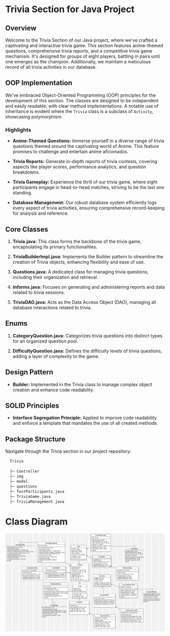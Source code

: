 # Trivia Section for Java Project

## Overview
Welcome to the Trivia Section of our Java project, where we've crafted a captivating and interactive trivia game. This section features anime-themed questions, comprehensive trivia reports, and a competitive trivia game mechanism. It's designed for groups of eight players, battling in pairs until one emerges as the champion. Additionally, we maintain a meticulous record of all trivia activities in our database.

## OOP Implementation
We've embraced Object-Oriented Programming (OOP) principles for the development of this section. The classes are designed to be independent and easily readable, with clear method implementations. A notable use of inheritance is evident where the `Trivia` class is a subclass of `Activity`, showcasing polymorphism.

### Highlights

- **Anime-Themed Questions:** Immerse yourself in a diverse range of trivia questions themed around the captivating world of Anime. This feature promises to challenge and entertain anime aficionados.

- **Trivia Reports:** Generate in-depth reports of trivia contests, covering aspects like player scores, performance analytics, and question breakdowns.

- **Trivia Gameplay:** Experience the thrill of our trivia game, where eight participants engage in head-to-head matches, striving to be the last one standing.

- **Database Management:** Our robust database system efficiently logs every aspect of trivia activities, ensuring comprehensive record-keeping for analysis and reference.

## Core Classes

1. **Trivia.java:** This class forms the backbone of the trivia game, encapsulating its primary functionalities.

2. **TriviaBuilderImpl.java:** Implements the Builder pattern to streamline the creation of Trivia objects, enhancing flexibility and ease of use.

3. **Questions.java:** A dedicated class for managing trivia questions, including their organization and retrieval.

4. **Informs.java:** Focuses on generating and administering reports and data related to trivia sessions.

5. **TriviaDAO.java:** Acts as the Data Access Object (DAO), managing all database interactions related to trivia.

## Enums

1. **CategoryQuestion.java:** Categorizes trivia questions into distinct types for an organized question pool.

2. **DifficultyQuestion.java:** Defines the difficulty levels of trivia questions, adding a layer of complexity to the game.

## Design Pattern

- **Builder:** Implemented in the Trivia class to manage complex object creation and enhance code readability.

## SOLID Principles

- **Interface Segregation Principle:** Applied to improve code readability and enforce a template that mandates the use of all created methods.

## Package Structure

Navigate through the Trivia section in our project repository:

      Trivia

      ├─ Controller
      ├─ img
      ├─ model
      ├─ questions
      ├─ TestParticipants.java
      ├─ TriviaGame.java
      ├─ TriviaManagement.java

# Class Diagram

![](.\img\ClassDiagram.jpg)